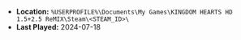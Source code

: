 * **Location:** `%USERPROFILE%\Documents\My Games\KINGDOM HEARTS HD 1.5+2.5 ReMIX\Steam\<STEAM_ID>\`
* **Last Played:** 2024-07-18
